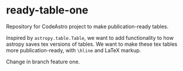 # ready-table-one
Repository for CodeAstro project to make publication-ready tables. 

Inspired by `astropy.table.Table`, we want to add functionality to how astropy saves tex versions of tables. We want to make these tex tables more publication-ready, with `\hline` and LaTeX markup.


Change in branch feature one. 